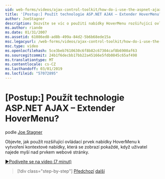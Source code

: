 ```yaml
---
uid: web-forms/videos/ajax-control-toolkit/how-do-i-use-the-aspnet-ajax-hovermenu-extender
title: '[Postup:] Použít technologie ASP.NET AJAX – Extender HoverMenu? | Dokumenty Microsoft'
author: JoeStagner
description: Dozvíte se víc o použití nabídky HoverMenu rozšiřující ovládací prvek k vytvoření kontextové nabídky, která se zobrazí pokaždé, když uživatel najede myší nad prvek jsme...
ms.author: riande
ms.date: 01/31/2007
ms.assetid: 61086ed8-ad8b-499a-84d2-5b6b68ede15a
msc.legacyurl: /web-forms/videos/ajax-control-toolkit/how-do-i-use-the-aspnet-ajax-hovermenu-extender
msc.type: video
ms.openlocfilehash: 5ce3beb7610630c6f8b82c67304caf8b6900af63
ms.sourcegitcommit: 24b1f6decbb17bb22a45166e5fdb0845c65af498
ms.translationtype: MT
ms.contentlocale: cs-CZ
ms.lasthandoff: 03/01/2019
ms.locfileid: "57072895"
---
```

<a name="how-do-i-use-the-aspnet-ajax-hovermenu-extender"></a>[Postup:] Použít technologie ASP.NET AJAX – Extender HoverMenu?
====================
podle [Joe Stagner](https://github.com/JoeStagner)

Objevte, jak použít rozšiřující ovládací prvek nabídky HoverMenu k vytvoření kontextové nabídky, která se zobrazí pokaždé, když uživatel najede myší nad prvkem webové stránky.

[&#9654;Podívejte se na video (7 minut)](https://channel9.msdn.com/Blogs/ASP-NET-Site-Videos/how-do-i-use-the-aspnet-ajax-hovermenu-extender)

> [!div class="step-by-step"]
> [Předchozí](how-do-i-use-the-aspnet-ajax-filteredtextbox-extender.md)
> [další](how-do-i-use-the-aspnet-ajax-togglebutton-extender.md)
